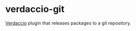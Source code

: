 # verdaccio-git

[Verdaccio](https://verdaccio.org) plugin that releases packages to a git repository.
